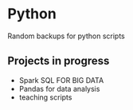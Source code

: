 # Python
Random backups for python scripts

## Projects in progress
- Spark SQL FOR BIG DATA
- Pandas for data analysis
- teaching scripts
